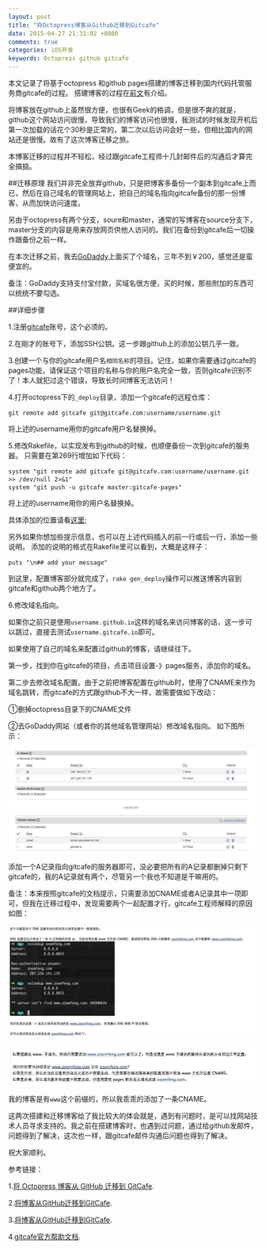 ```yaml
---
layout: post
title: "将Octopress博客从Github迁移到Gitcafe"
date: 2015-04-27 21:31:02 +0800
comments: true
categories: iOS开发
keywords: Octopress github gitcafe   
---
```


本文记录了将基于octopress 和github pages搭建的博客迁移到国内代码托管服务商gitcafe的过程。
搭建博客的过程在[前文](http://www.zoomfeng.com/blog/ji-yuOctopressda-jian-bo-ke.html)有介绍。

将博客放在github上虽然很方便，也很有Geek的格调，但是很不爽的就是，github这个网站访问很慢，导致我们的博客访问也很慢，我测试的时候发现开机后第一次加载的话花个30秒是正常的，第二次以后访问会好一些，但相比国内的网站还是很慢。故有了这次博客迁移之旅。

本博客迁移的过程并不轻松，经过跟gitcafe工程师十几封邮件后的沟通后才算完全搞掂。

<!--more-->

##迁移原理
我们并非完全放弃github，只是把博客多备份一个副本到gitcafe上而已，然后在自己域名的管理网站上，把自己的域名指向gitcafe备份的那一份博客，从而加快访问速度。

另由于octopress有两个分支，soure和master，通常的写博客在source分支下，master分支的内容是用来存放网页供他人访问的。我们在备份到gitcafe后一切操作跟备份之前一样。

在本次迁移之前，我去[GoDaddy](www.godaddy.com)上面买了个域名，三年不到￥200，感觉还是蛮便宜的。

备注：GoDaddy支持支付宝付款，买域名很方便，买的时候，那些附加的东西可以统统不要勾选。

##详细步骤

1.注册[gitcafe](www.gitcafe.com)账号，这个必须的。

2.在刚才的账号下，添加SSH公钥。这一步跟github上的添加公钥几乎一致。

3.创建一个与你的gitcafe用户名```相同名称```的项目。记住，如果你需要通过gitcafe的pages功能，请保证这个项目的名称与你的用户名完全一致，否则gitcafe识别不了！本人就犯过这个错误，导致长时间博客无法访问！

4.打开octopress下的```_deploy```目录，添加一个gitcafe的远程仓库：

```
git remote add gitcafe git@gitcafe.com:username/username.git
```

将上述的username用你的gitcafe用户名替换掉。

5.修改Rakefile，以实现发布到github的时候，也顺便备份一次到gitcafe的服务器。
只需要在第269行增加如下代码：

```
system "git remote add gitcafe git@gitcafe.com:username/username.git >> /dev/null 2>&1"
system "git push -u gitcafe master:gitcafe-pages"
```
将上述的username用你的用户名替换掉。

具体添加的位置请看[这里](http://blog.devtang.com/blog/2014/06/02/use-gitcafe-to-host-blog/);

另外如果你想加些提示信息，也可以在上述代码插入的前一行或后一行，添加一些说明。
添加的说明的格式在Rakefile里可以看到，大概是这样子：

```
puts "\n## add your message"
```

到这里，配置博客部分就完成了，`rake gen_deploy`操作可以推送博客内容到gitcafe和github两个地方了。

6.修改域名指向。

如果你之前只是使用`username.github.io`这样的域名来访问博客的话，这一步可以跳过，直接去测试`username.gitcafe.io`即可。

如果使用了自己的域名来配置过github的博客，请继续往下。

第一步，找到你在gitcafe的项目，点击项目设置-》pages服务，添加你的域名。

第二步去修改域名配置。由于之前把博客配置在github时，使用了CNAME来作为域名跳转，而gitcafe的方式跟github不大一样，故需要做如下改动：

①删掉octopress目录下的CNAME文件

②去GoDaddy网站（或者你的其他域名管理网站）修改域名指向。
如下图所示：

![](/images/2015/04/27/01.png)

添加一个A记录指向gitcafe的服务器即可，没必要把所有的A记录都删掉只剩下gitcafe的，我的A记录就有两个，尽管另一个我也不知道是干嘛用的。

备注：本来按照gitcafe的文档提示，只需要添加CNAME或者A记录其中一项即可，但我在迁移过程中，发现需要两个一起配置才行，gitcafe工程师解释的原因如图：

![](/images/2015/04/27/03.png)


![](/images/2015/04/27/02.png)

我的博客是有`www`这个前缀的，所以我乖乖的添加了一条CNAME。

这两次搭建和迁移博客给了我比较大的体会就是，遇到有问题时，是可以找网站技术人员寻求支持的。我之前在搭建博客时，也遇到过问题，通过给github发邮件，问题得到了解决，这次也一样，跟gitcafe邮件沟通后问题也得到了解决。

祝大家顺利。


参考链接：

1.[将 Octopress 博客从 GitHub 迁移到 GitCafe](http://blog.leichunfeng.com/blog/2014/11/15/migrate-octopress-blog-from-github-to-gitcafe/).

2.[将博客从GitHub迁移到GitCafe](http://git.devzeng.com/blog/change-blog-host-to-gitcafe.html).

3.[将博客从GitHub迁移到GitCafe](http://blog.devtang.com/blog/2014/06/02/use-gitcafe-to-host-blog/).

4.[gitcafe官方帮助文档](https://gitcafe.com/GitCafe/Help/wiki/Pages-%E7%9B%B8%E5%85%B3%E5%B8%AE%E5%8A%A9#wiki).